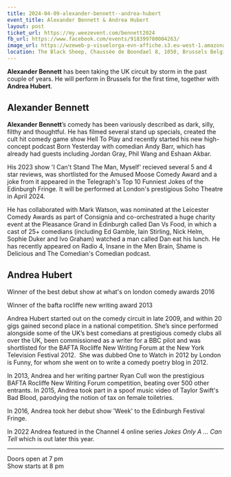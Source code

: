 ```yaml
---
title: 2024-04-09-alexander-bennett--andrea-hubert
event_title: Alexander Bennett & Andrea Hubert
layout: post
ticket_url: https://my.weezevent.com/bennett2024
fb_url: https://www.facebook.com/events/918399780004263/
image_url: https://wzeweb-p-visuelorga-evn-affiche.s3.eu-west-1.amazonaws.com/affiche_1109745.png
location: The Black Sheep, Chaussée de Boondael 8, 1050, Brussels Belgium
---
```


<strong>Alexander Bennett</strong> has been taking the UK circuit by storm in the past couple of years. He will perform in Brussels for the first time, together with <strong>Andrea Hubert</strong>.

<h2>Alexander Bennett</h2>

<strong>Alexander Bennett</strong>’s comedy has been variously described as dark, silly, filthy and thoughtful. He has filmed several stand up specials, created the cult hit comedy game show Hell To Play and recently started his new high-concept podcast Born Yesterday ​with comedian Andy Barr, which has already had guests including Jordan Gray, Phil Wang and Eshaan Akbar.

<span>His 2023 show 'I Can't Stand The Man, Myself' recieved several 5 and 4 star reviews, was shortlisted for the Amused Moose Comedy Award and a joke from it appeared in the Telegraph's Top 10 Funniest Jokes of the Edinburgh Fringe. It will be performed at London's prestigious Soho Theatre in April 2024.<br>

<span>He has collaborated with Mark Watson, was nominated at the Leicester Comedy Awards as part of Consignia and co-orchestrated a huge charity event at the Pleasance Grand in Edinburgh called Dan Vs Food, in which a cast of 25+ comedians (including Ed Gamble, Iain Stirling, Nick Helm, Sophie Duker and Ivo Graham) watched a man called Dan eat his lunch. He has recently appeared on Radio 4, Insane in the Men Brain, Shame is Delicious and The Comedian's Comedian podcast.</span></span>

<h2>Andrea Hubert</h2>

Winner of the best debut show at what's on london comedy awards 2016

Winner of the bafta rocliffe new writing award 2013

Andrea Hubert started out on the comedy circuit in late 2009, and within 20 gigs gained second place in a national competition. She’s since performed alongside some of the UK’s best comedians at prestigious comedy clubs all over the UK, been commissioned as a writer for a BBC pilot and was shortlisted for the BAFTA Rocliffe New Writing Forum at the New York Television Festival 2012.  She was dubbed One to Watch in 2012 by London is Funny, for whom she went on to write a comedy poetry blog in 2012. 

In 2013, Andrea and her writing partner Ryan Cull won the prestigious BAFTA Rocliffe New Writing Forum competition, beating over 500 other entrants. In 2015, Andrea took part in a spoof music video of Taylor Swift's Bad Blood, parodying the notion of tax on female toiletries.

In 2016, Andrea took her debut show 'Week' to the Edinburgh Festival Fringe.

In 2022 Andrea featured in the Channel 4 online series <em>Jokes Only A … Can Tell </em>which is out later this year.
<hr />
Doors open at 7 pm<br>
Show starts at 8 pm 
